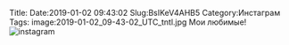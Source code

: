 Title:
Date:2019-01-02 09:43:02
Slug:BsIKeV4AHB5
Category:Инстаграм
Tags:
image:2019-01-02_09-43-02_UTC_tntl.jpg
Мои любимые!
![instagram]({attach}images/2019-01-02_09-43-02_UTC.jpg)
